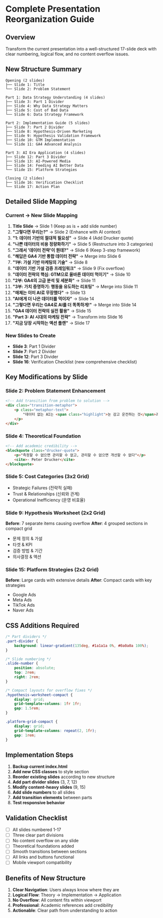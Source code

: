 # Complete Presentation Reorganization Guide

## Overview
Transform the current presentation into a well-structured 17-slide deck with clear numbering, logical flow, and no content overflow issues.

## New Structure Summary

```
Opening (2 slides)
├── Slide 1: Title
└── Slide 2: Problem Statement

Part 1: Data Strategy Understanding (4 slides)
├── Slide 3: Part 1 Divider
├── Slide 4: Why Data Strategy Matters
├── Slide 5: Cost of Bad Data
└── Slide 6: Data Strategy Framework

Part 2: Implementation Guide (5 slides)
├── Slide 7: Part 2 Divider
├── Slide 8: Hypothesis-Driven Marketing
├── Slide 9: Hypothesis Validation Framework
├── Slide 10: GTM Implementation
└── Slide 11: GA4 Advanced Analysis

Part 3: AI Era Application (4 slides)
├── Slide 12: Part 3 Divider
├── Slide 13: AI-Powered Media
├── Slide 14: Feeding AI Better Data
└── Slide 15: Platform Strategies

Closing (2 slides)
├── Slide 16: Verification Checklist
└── Slide 17: Action Plan
```

## Detailed Slide Mapping

### Current → New Slide Mapping

1. **Title Slide** → Slide 1 (Keep as is + add slide number)
2. **"그렇다면 우리는?"** → Slide 2 (Enhance with AI context)
3. **"1: 데이터 기반의 절대적 필요성"** → Slide 4 (Add Drucker quote)
4. **"나쁜 데이터의 비용 정량화하기"** → Slide 5 (Restructure into 3 categories)
5. **"그래서 '데이터 전략'이 뭔데?"** → Slide 6 (Keep 3-step framework)
6. **"해답은 GA4 기반 통합 데이터 전략"** → Merge into Slide 6
7. **"1부: 가설 기반 마케팅의 기술"** → Slide 8
8. **"데이터 기반 가설 검증 프레임워크"** → Slide 9 (Fix overflow)
9. **"데이터 전략의 핵심: GTM으로 올바른 데이터 먹이기"** → Slide 10
10. **"2부: GA4의 고급 분석 및 세분화"** → Slide 11
11. **"3부: 가치 증명하기: 행동을 유도하는 리포팅"** → Merge into Slide 11
12. **"매체는 이미 AI로 무장했다"** → Slide 13
13. **"AI에게 더 나은 데이터를 먹이자"** → Slide 14
14. **"그렇다면 우리는 GA4로 AI를 더 똑똑하게!"** → Merge into Slide 14
15. **"GA4 데이터 전략의 실전 활용"** → Slide 15
16. **"Part 3: AI 시대의 마케팅 전략"** → Transform into Slide 16
17. **"지금 당장 시작하는 액션 플랜"** → Slide 17

### New Slides to Create

- **Slide 3**: Part 1 Divider
- **Slide 7**: Part 2 Divider  
- **Slide 12**: Part 3 Divider
- **Slide 16**: Verification Checklist (new comprehensive checklist)

## Key Modifications by Slide

### Slide 2: Problem Statement Enhancement
```html
<!-- Add transition from problem to solution -->
<div class="transition-metaphor">
    <p class="metaphor-text">
        "데이터 없는 AI는 <span class="highlight">눈 감고 운전하는 것</span>과 같습니다"
    </p>
</div>
```

### Slide 4: Theoretical Foundation
```html
<!-- Add academic credibility -->
<blockquote class="drucker-quote">
    <p>"측정할 수 없으면 관리할 수 없고, 관리할 수 없으면 개선할 수 없다"</p>
    <cite>- Peter Drucker</cite>
</blockquote>
```

### Slide 5: Cost Categories (3x2 Grid)
- Strategic Failures (전략적 실패)
- Trust & Relationships (신뢰와 관계)
- Operational Inefficiency (운영 비효율)

### Slide 9: Hypothesis Worksheet (2x2 Grid)
**Before**: 7 separate items causing overflow
**After**: 4 grouped sections in compact grid
- 문제 정의 & 가설
- 타겟 & KPI
- 검증 방법 & 기간
- 의사결정 & 액션

### Slide 15: Platform Strategies (2x2 Grid)
**Before**: Large cards with extensive details
**After**: Compact cards with key strategies
- Google Ads
- Meta Ads
- TikTok Ads
- Naver Ads

## CSS Additions Required

```css
/* Part dividers */
.part-divider {
    background: linear-gradient(135deg, #1a1a1a 0%, #0a0a0a 100%);
}

/* Slide numbering */
.slide-number {
    position: absolute;
    top: 2rem;
    right: 2rem;
}

/* Compact layouts for overflow fixes */
.hypothesis-worksheet-compact {
    display: grid;
    grid-template-columns: 1fr 1fr;
    gap: 1.5rem;
}

.platform-grid-compact {
    display: grid;
    grid-template-columns: repeat(2, 1fr);
    gap: 1rem;
}
```

## Implementation Steps

1. **Backup current index.html**
2. **Add new CSS classes** to style section
3. **Reorder existing slides** according to new structure
4. **Add part divider slides** (3, 7, 12)
5. **Modify content-heavy slides** (9, 15)
6. **Add slide numbers** to all slides
7. **Add transition elements** between parts
8. **Test responsive behavior**

## Validation Checklist

- [ ] All slides numbered 1-17
- [ ] Three clear part divisions
- [ ] No content overflow on any slide
- [ ] Theoretical foundations added
- [ ] Smooth transitions between sections
- [ ] All links and buttons functional
- [ ] Mobile viewport compatibility

## Benefits of New Structure

1. **Clear Navigation**: Users always know where they are
2. **Logical Flow**: Theory → Implementation → Application
3. **No Overflow**: All content fits within viewport
4. **Professional**: Academic references add credibility
5. **Actionable**: Clear path from understanding to action